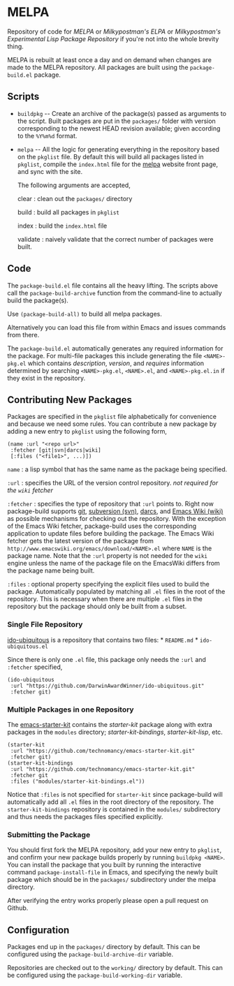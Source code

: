 # MELPA

Repository of code for *MELPA* or *Milkypostman's ELPA* or *Milkypostman's Experimental Lisp Package Repository* if you're not into the whole brevity thing.

MELPA is rebuilt at least once a day and on demand when changes are made to the MELPA repository.  All packages are built using the `package-build.el` package.


## Scripts

* `buildpkg` -- Create an archive of the package(s) passed as
arguments to the script. Built packages are put in the `packages/`
folder with version corresponding to the newest HEAD revision
available; given according to the `%Y%m%d` format.

* `melpa` -- All the logic for generating everything in
the repository based on the `pkglist` file.  By default this will build all packages listed in `pkglist`,
compile the `index.html` file for the [melpa] website front page, and
sync with the site.

    The following arguments are accepted,

    clear
    :   clean out the `packages/` directory

    build
    :   build all packages in `pkglist`

    index
    :   build the `index.html` file

    validate
    :   naively validate that the correct number of packages were built.

[melpa]: http://melpa.milkbox.net


## Code

The `package-build.el` file contains all the heavy lifting. The
scripts above call the `package-build-archive` function from the
command-line to actually build the package(s).

Use `(package-build-all)` to build all melpa packages.

Alternatively you can
load this file from within Emacs and issues commands from there.

The `package-build.el` automatically generates any required
information for the package. For multi-file packages this include
generating the file `<NAME>-pkg.el` which contains *description*,
*version*, and *requires* information determined by searching
`<NAME>-pkg.el`, `<NAME>.el`, and `<NAME>-pkg.el.in` if they exist in
the repository.


## Contributing New Packages

Packages are specified in the `pkglist` file alphabetically for convenience and because we need some rules.  You can contribute a new package by adding a new entry to `pkglist` using the following form, 

    (name :url "<repo url>" 
     :fetcher [git|svn|darcs|wiki] 
     [:files ("<file1>", ...)])
     
`name`
:   a lisp symbol that has the same name as the package being specified.  

`:url`
:   specifies the URL of the version control repository. *not required for the `wiki` fetcher*

`:fetcher`
:   specifies the type of repository that `:url` points to.  Right now package-build supports [git][git], [subversion (svn)][svn], [darcs][darcs], and [Emacs Wiki (wiki)][emacswiki] as possible mechanisms for checking out the repository.  With the exception of the Emacs Wiki fetcher, package-build uses the corresponding application to update files before building the package.  The Emacs Wiki fetcher gets the latest version of the package from `http://www.emacswiki.org/emacs/download/<NAME>.el` where `NAME` is the package name.  Note that the `:url` property is not needed for the `wiki` engine unless the name of the package file on the EmacsWiki differs from the package name being built.

`:files`
:   optional property specifying the explicit files used to build the package.  Automatically populated by matching all `.el` files in the root of the repository.  This is necessary when there are multiple `.el` files in the repository but the package should only be built from a subset.

[git]: http://git-scm.com/
[svn]: http://subversion.apache.org/
[darcs]: http://darcs.net/
[emacswiki]: http://www.emacswiki.org/


### Single File Repository

[ido-ubiquitous](https://github.com/DarwinAwardWinner/ido-ubiquitous) is a repository that contains two files:
    * `README.md`
    * `ido-ubiquitous.el`
    
Since there is only one `.el` file, this package only needs the `:url` and `:fetcher` specified,

    (ido-ubiquitous
     :url "https://github.com/DarwinAwardWinner/ido-ubiquitous.git"
     :fetcher git)
    

### Multiple Packages in one Repository
    
The
[emacs-starter-kit](https://github.com/technomancy/emacs-starter-kit)
contains the *starter-kit* package along with extra packages in the
`modules` directory; *starter-kit-bindings*, *starter-kit-lisp*, etc.

    (starter-kit
     :url "https://github.com/technomancy/emacs-starter-kit.git"
     :fetcher git)
    (starter-kit-bindings
     :url "https://github.com/technomancy/emacs-starter-kit.git"
     :fetcher git
     :files ("modules/starter-kit-bindings.el"))
   
Notice that `:files` is not specified for `starter-kit` since package-build will automatically add all `.el` files in the root directory of the repository.  The `starter-kit-bindings` repository is contained in the `modules/` subdirectory and thus needs the packages files specified explicitly.


### Submitting the Package

You should first fork the MELPA repository, add your new entry to `pkglist`, and confirm your new package builds properly by running `buildpkg <NAME>`.  You can install the package that you built by running the interactive command `package-install-file` in Emacs, and specifying the newly built package which should be in the `packages/` subdirectory under the melpa directory.

After verifying the entry works properly please open a pull request on Github.



## Configuration


Packages end up in the `packages/` directory by default.
This can be configured using the `package-build-archive-dir` variable.

Repositories are checked out to the `working/` directory by default.
This can be configured using the `package-build-working-dir` variable.

